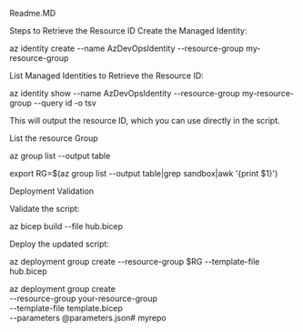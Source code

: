 Readme.MD

Steps to Retrieve the Resource ID
Create the Managed Identity:

az identity create --name AzDevOpsIdentity --resource-group my-resource-group

List Managed Identities to Retrieve the Resource ID:

az identity show --name AzDevOpsIdentity --resource-group my-resource-group --query id -o tsv

This will output the resource ID, which you can use directly in the script.


List the resource Group 

az group list --output table

export RG=$(az group list --output table|grep sandbox|awk '{print $1}')

Deployment Validation

Validate the script:

az bicep build --file hub.bicep

Deploy the updated script:

az deployment group create --resource-group $RG --template-file hub.bicep


az deployment group create \
  --resource-group your-resource-group \
  --template-file template.bicep \
  --parameters @parameters.json# myrepo
